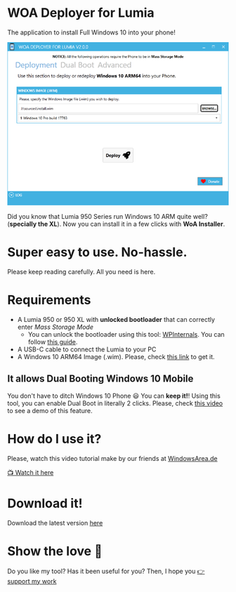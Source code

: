 # WOA Deployer for Lumia
The application to install Full Windows 10 into your phone!

![image](Docs/Screenshot.png)
 
Did you know that Lumia 950 Series run Windows 10 ARM quite well? (**specially the XL**). Now you can install it in a few clicks with **WoA Installer**. 

# **Super easy to use. No-hassle.**

Please keep reading carefully. All you need is here.

# Requirements
- A Lumia 950 or 950 XL with **unlocked bootloader** that can correctly enter *Mass Storage Mode*
	- You can unlock the bootloader using this tool: [WPInternals](http://www.wpinternals.net). You can follow [this guide](https://1drv.ms/w/s!AtXoQFW327DIyd4XabdpcztOVGGANA).
- A USB-C cable to connect the Lumia to your PC
- A Windows 10 ARM64 Image (.wim). Please, check [this link](Docs/GettingWoA.md) to get it.

## It allows Dual Booting Windows 10 Mobile
You don't have to ditch Windows 10 Phone 😃 You can **keep it!**! Using this tool, you can enable Dual Boot in literally 2 clicks. Please, check [this video](https://www.youtube.com/watch?v=3j2rWL4hHGc) to see a demo of this feature.

# How do I use it?

Please, watch this video tutorial make by our friends at [WindowsArea.de](https://windowsarea.de/)

[📺 Watch it here](https://www.youtube.com/watch?v=FkE9SJOgGLM)

# Download it!

Download the latest version [here](https://github.com/WOA-project/WOA-Deployer/releases/latest)

# Show the love 🧡

Do you like my tool? Has it been useful for you?
Then, I hope you [👉 support my work](Docs/Donations.md)